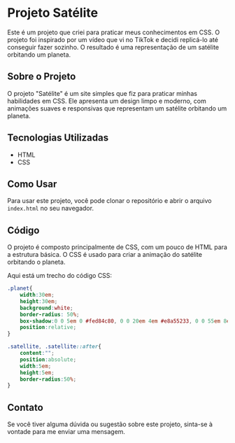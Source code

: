 # Projeto Satélite

Este é um projeto que criei para praticar meus conhecimentos em CSS. O projeto foi inspirado por um vídeo que vi no TikTok e decidi replicá-lo até conseguir fazer sozinho. O resultado é uma representação de um satélite orbitando um planeta.

## Sobre o Projeto

O projeto "Satélite" é um site simples que fiz para praticar minhas habilidades em CSS. Ele apresenta um design limpo e moderno, com animações suaves e responsivas que representam um satélite orbitando um planeta.

## Tecnologias Utilizadas

- HTML
- CSS

## Como Usar

Para usar este projeto, você pode clonar o repositório e abrir o arquivo `index.html` no seu navegador.

## Código

O projeto é composto principalmente de CSS, com um pouco de HTML para a estrutura básica. O CSS é usado para criar a animação do satélite orbitando o planeta.

Aqui está um trecho do código CSS:

```css
.planet{
	width:30em;
	height:30em;
	background:white;
	border-radius: 50%;
	box-shadow:0 0 5em 0 #fed84c80, 0 0 20em 4em #e8a55233, 0 0 55em 8em #ff4ff1a;
	position:relative;
}

.satellite, .satellite::after{
	content:"";
	position:absolute;
	width:5em;
	height:5em;
	border-radius:50%;
}
```

## Contato

Se você tiver alguma dúvida ou sugestão sobre este projeto, sinta-se à vontade para me enviar uma mensagem.
